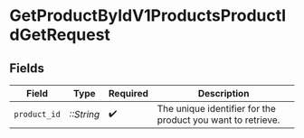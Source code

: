 # GetProductByIdV1ProductsProductIdGetRequest


## Fields

| Field                                                       | Type                                                        | Required                                                    | Description                                                 |
| ----------------------------------------------------------- | ----------------------------------------------------------- | ----------------------------------------------------------- | ----------------------------------------------------------- |
| `product_id`                                                | *::String*                                                  | :heavy_check_mark:                                          | The unique identifier for the product you want to retrieve. |
